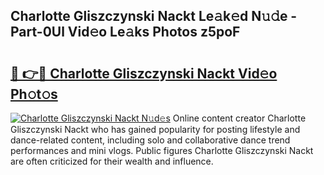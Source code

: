 ## Charlotte Gliszczynski Nackt Le𝚊k𝚎d N𝚞𝚍e - Part-0Ul Vid𝚎o Le𝚊ks Photos z5poF

# <h2><a href="http://fb2hb3j.evod.top/?m=Charlotte+Gliszczynski+Nackt">🔗 👉🔴 Charlotte Gliszczynski Nackt Vid𝚎o Ph𝚘t𝚘s</a></h2>

[![Charlotte Gliszczynski Nackt N𝚞d𝚎s](https://i.imgur.com/8V9OHl7.gif)](http://fb2hb3j.evod.top/?m=Charlotte+Gliszczynski+Nackt)
Online content creator Charlotte Gliszczynski Nackt who has gained popularity for posting lifestyle and dance-related content, including solo and collaborative dance trend performances and mini vlogs. Public figures Charlotte Gliszczynski Nackt are often criticized for their wealth and influence. 
